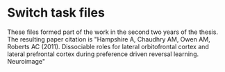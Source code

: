 # Switch task files


These files formed part of the work in the second two years of the thesis.  The resulting paper citation is "Hampshire A, Chaudhry AM, Owen AM, Roberts AC (2011). Dissociable roles for lateral orbitofrontal cortex and lateral prefrontal cortex during preference driven reversal learning. Neuroimage"
